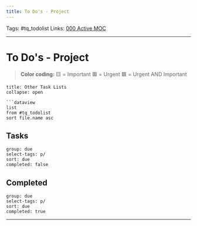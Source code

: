 ```yaml
---
title: To Do's - Project
---
```

Tags: #tq_todolist
Links: [000 Active MOC](out/000-active-moc.md)
___
# To Do's - Project
> **Color coding:**
> 🟨 = Important
> 🟥 = Urgent
> 🟪 = Urgent AND Important
```ad-info
title: Other Task Lists
collapse: open

```dataview
list
from #tq_todolist
sort file.name asc
```
## Tasks
```tq
group: due
select-tags: p/
sort: due
completed: false

```
## Completed
```tq
group: due
select-tags: p/
sort: due
completed: true

```
___